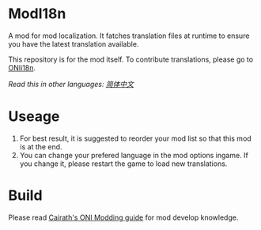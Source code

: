 # ModI18n
 A mod for mod localization. It fatches translation files at runtime to ensure you have the latest translation available.

This repository is for the mod itself. To contribute translations, please go to [ONIi18n](https://github.com/ONI-Wiki-zh/ONIi18n).

*Read this in other languages: [简体中文](README.zh-hans.md)*

# Useage
1. For best result, it is suggested to reorder your mod list so that this mod is at the end.
2. You can change your prefered language in the mod options ingame. If you change it, please restart the game to load new translations.

# Build
Please read [Cairath's ONI Modding guide](https://github.com/Cairath/Oxygen-Not-Included-Modding/wiki) for mod develop knowledge.
